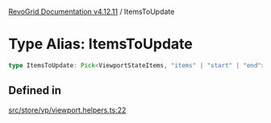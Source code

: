 [RevoGrid Documentation v4.12.11](README.md) / ItemsToUpdate

# Type Alias: ItemsToUpdate

```ts
type ItemsToUpdate: Pick<ViewportStateItems, "items" | "start" | "end">;
```

## Defined in

[src/store/vp/viewport.helpers.ts:22](https://github.com/revolist/revogrid/blob/6f8df4eb606fcbd6f32b575f3753800c08ad78f6/src/store/vp/viewport.helpers.ts#L22)
